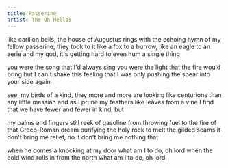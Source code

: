 ```yaml
---
title: Passerine
artist: The Oh Hellos
---
```


like carillon bells, the house of Augustus rings
with the echoing hymn of my fellow passerine, they took to it
like a fox to a burrow, like an eagle to an aerie
and my god, it's getting hard to even hum a single thing

you were the song that I'd always sing
you were the light that the fire would bring
but I can't shake this feeling that I was only
pushing the spear into your side again

see, my birds of a kind, they more and more are looking like
centurions than any little messiah
and as I prune my feathers like leaves from a vine
I find that we have fewer and fewer in kind, but

my palms and fingers still reek of gasoline
from throwing fuel to the fire of that Greco-Roman dream
purifying the holy rock to melt the gilded seams
it don't bring me relief, no it don't bring me nothing that

when he comes a knocking at my door
what am I to do, oh lord
when the cold wind rolls in from the north
what am I to do, oh lord